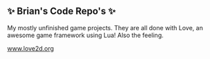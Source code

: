 ## ✨ Brian's Code Repo's ✨

My mostly unfinished game projects. They are all done with Love, an awesome game framework using Lua!  Also the feeling.

www.love2d.org
